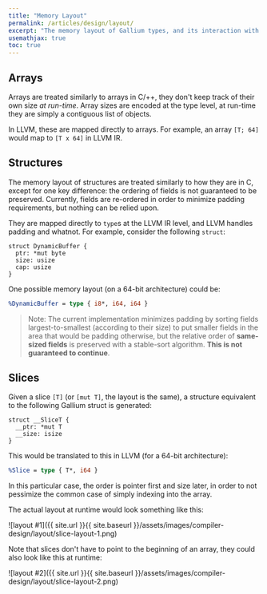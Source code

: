 ```yaml
---
title: "Memory Layout"
permalink: /articles/design/layout/
excerpt: "The memory layout of Gallium types, and its interaction with LLVM."
usemathjax: true
toc: true
---
```


## Arrays
Arrays are treated similarly to arrays in C/++, they don't keep track of their own size *at run-time*. Array sizes are encoded at the type level, at run-time they are simply a contiguous list of objects. 

In LLVM, these are mapped directly to arrays. For example, an array `[T; 64]` would map to `[T x 64]` in LLVM IR. 

## Structures
The memory layout of structures are treated similarly to how they are in C, except for one key difference: the ordering of fields is not guaranteed to be preserved. Currently, fields are re-ordered in order to minimize padding requirements, but nothing can be relied upon. 

They are mapped directly to `type`s at the LLVM IR level, and LLVM handles padding and whatnot. For example, consider the following `struct`:

~~~ 
struct DynamicBuffer {
  ptr: *mut byte
  size: usize
  cap: usize
}
~~~

One possible memory layout (on a 64-bit architecture) could be:

~~~ llvm
%DynamicBuffer = type { i8*, i64, i64 }
~~~

> Note: The current implementation minimizes padding by sorting fields largest-to-smallest (according to their size) to put smaller fields in the area that would be padding otherwise, but the relative order of **same-sized fields** is preserved with a stable-sort algorithm. 
> **This is not guaranteed to continue**.

## Slices
Given a slice `[T]` (or `[mut T]`, the layout is the same), a structure equivalent to the following Gallium struct is generated:

~~~ 
struct __SliceT {
  __ptr: *mut T
  __size: isize
}
~~~

This would be translated to this in LLVM (for a 64-bit architecture):

~~~ llvm
%Slice = type { T*, i64 }
~~~

In this particular case, the order is pointer first and size later, in order to not pessimize the common case of simply indexing into the array. 

The actual layout at runtime would look something like this:

![layout #1]({{ site.url }}{{ site.baseurl }}/assets/images/compiler-design/layout/slice-layout-1.png)

Note that slices don't have to point to the beginning of an array, they could also look like this at runtime:

![layout #2]({{ site.url }}{{ site.baseurl }}/assets/images/compiler-design/layout/slice-layout-2.png)